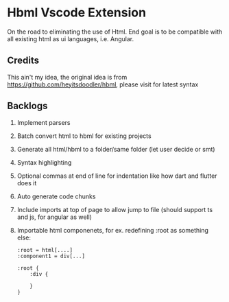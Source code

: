 # Hbml Vscode Extension

 On the road to eliminating the use of Html. End goal is to be compatible with all existing html as ui languages, i.e. Angular.

## Credits

This ain't my idea, the original idea is from <https://github.com/heyitsdoodler/hbml>, please visit for latest syntax

## Backlogs

1. Implement parsers
2. Batch convert html to hbml for existing projects
3. Generate all html/hbml to a folder/same folder (let user decide or smt)
4. Syntax highlighting
5. Optional commas at end of line for indentation like how dart and flutter does it
6. Auto generate code chunks
7. Include imports at top of page to allow jump to file (should support ts and js, for angular as well)
8. Importable html componenets, for ex. redefining :root as something else:

    ```
    :root = html[....]
    :component1 = div[...]

    :root {
        :div {

        }
    }
    ```
